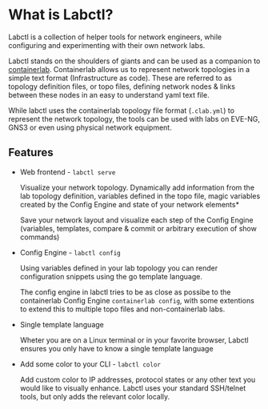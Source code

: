 # What is Labctl?

Labctl is a collection of helper tools for network engineers, while configuring and experimenting with their own network labs.

Labctl stands on the shoulders of giants and can be used as a companion to [containerlab](https://containerlab.dev). Containerlab allows us to represent network topologies in a simple text format (Infrastructure as code). These are referred to as topology definition files, or topo files, defining network nodes & links between these nodes in an easy to understand yaml text file.

While labctl uses the containerlab topology file format (`.clab.yml`) to represent the network topology, the tools can be used with labs on EVE-NG, GNS3 or even using physical network equipment.

## Features

- Web frontend - `labctl serve`

  Visualize your network topology. Dynamically add information from the lab topology definition, variables defined in the topo file, magic variables created by the Config Engine and state of your network elements*

  Save your network layout and visualize each step of the Config Engine (variables, templates, compare & commit or arbitrary execution of show commands)

- Config Engine - `labctl config`

  Using variables defined in your lab topology you can render configuration snippets using the go template language.

  The config engine in labctl tries to be as close as possibe to the containerlab Config Engine  `containerlab config`, with some extentions to extend this to multiple topo files and non-containerlab labs.

- Single template language

  Wheter you are on a Linux terminal or in your favorite browser, Labctl ensures you only have to know a single template language

- Add some color to your CLI - `labctl color`

  Add custom color to IP addresses, protocol states or any other text you would like to visually enhance. Labctl uses your standard SSH/telnet tools, but only adds the relevant color locally.
